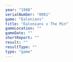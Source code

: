 ```yaml
---
year: "1988"
serialNumber: "0081" 
game: "Ealonians"
title: "Ealonians v The Min"
gameLocation: ""
gameDate: ""
shortReport: ""
result: ""
resultType: ""
type: "game"
---
```

